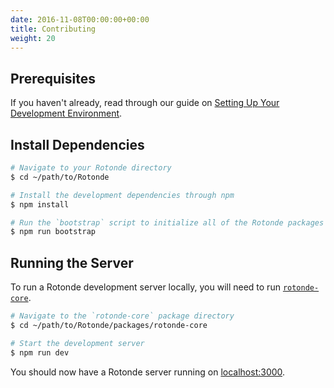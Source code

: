 ```yaml
---
date: 2016-11-08T00:00:00+00:00
title: Contributing
weight: 20
---
```


## Prerequisites

If you haven't already, read through our guide on [Setting Up Your Development Environment](setting-up-your-development-environment).

## Install Dependencies

```sh
# Navigate to your Rotonde directory
$ cd ~/path/to/Rotonde

# Install the development dependencies through npm
$ npm install

# Run the `bootstrap` script to initialize all of the Rotonde packages
$ npm run bootstrap
```

## Running the Server

To run a Rotonde development server locally, you will need to run [`rotonde-core`](https://github.com/merveilles/Rotonde/tree/master/packages/rotonde-core).

```sh
# Navigate to the `rotonde-core` package directory
$ cd ~/path/to/Rotonde/packages/rotonde-core

# Start the development server
$ npm run dev
```

You should now have a Rotonde server running on [localhost:3000](http://localhost:3000).
